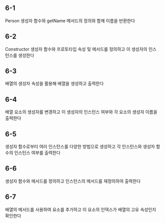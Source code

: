 ## 6-1

Person 생성자 함수와 getName 메서드의 정의와 함께 이름을 반환한다

## 6-2

Constructor 생성자 함수와 프로토타입 속성 및 메서드를 정의하고 이 생성자의 인스턴스를 생성한다

## 6-3

배열의 생성자 속성을 활용해 배열을 생성하고 출력한다

## 6-4

배열 요소의 생성자를 변경하고 이 생성자의 인스턴스 여부와 각 요소의 생성자 이름을 출력한다

## 6-5

생성자 함수로부터 여러 인스턴스를 다양한 방법으로 생성하고 각 인스턴스와 생성자 함수의 인스턴스 여부를 출력한다

## 6-6

생성자 함수와 메서드를 정의하고 인스턴스의 메서드를 재정의하여 출력한다

## 6-7

배열의 메서드를 사용하여 요소를 추가하고 이 요소의 인덱스가 배열의 고유 속성인지 확인한다
